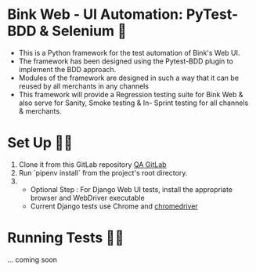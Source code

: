 # Bink Web - UI Automation: PyTest-BDD & Selenium 🚀

- This is a Python framework for the test automation of Bink's Web UI.
- The framework has been designed using the Pytest-BDD plugin to implement the BDD approach.
- Modules of the framework are designed in such a way that it can be reused by all merchants in any channels
- This framework will provide a Regression testing suite for Bink Web & also serve for Sanity, Smoke testing & In- Sprint testing for all channels & merchants.


# Set Up 🏋️‍♀️

1. Clone it from this GitLab repository [QA GitLab](https://git.bink.com/dwilliams/bink-web-automation)
2. Run \`pipenv install\` from the project's root directory.
3. * Optional Step : For Django Web UI tests, install the appropriate browser and WebDriver executable
    * Current Django tests use Chrome and
     [chromedriver](https://chromedriver.chromium.org/downloads) 
      

# Running Tests 🏃‍♂️
... coming soon